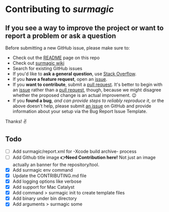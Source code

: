 # Contributing to _surmagic_

## If you see a way to improve the project or want to report a problem or ask a question

Before submitting a new GitHub issue, please make sure to:

- Check out the [README](https://github.com/gurhub/surmagic) page on this repo
- Check out [surmagic wiki](https://github.com/gurhub/surmagic/wiki)
- Search for existing GitHub issues
- If you'd like to **ask a general question**, use [Stack Overflow](https://stackoverflow.com/questions/tagged/surmagic).
- If you **have a feature request**, open an [issue](https://github.com/gurhub/surmagic/issues).
- If you **want to contribute**, submit a [pull request](https://github.com/gurhub/surmagic/pulls). It's better to begin with an [issue](https://github.com/gurhub/surmagic/issues) rather than a [pull request](https://github.com/gurhub/surmagic/pulls), though, because we might disagree whether the proposed change is an actual improvement. :wink:
- If you **found a bug**, _and can provide steps to reliably reproduce it_, or the above doesn't help, please submit [an issue](https://github.com/gurhub/surmagic/issues) on GitHub and provide information about your setup via the Bug Report Issue Template.

Thanks! :v:

## Todo

- [ ] Add surmagic/report.xml for -Xcode build archive- process
- [ ] Add Github title image **👉Need Contribution here!** Not just an image actually an banner for the repository/tool.
- [x] Add surmagic env command
- [x] Update the CONTRIBUTING.md file
- [x] Add logging options like verbose
- [x] Add support for Mac Catalyst
- [x] Add command > surmagic init to create template files
- [x] Add binary under bin directory
- [x] Add arguments > surmagic some
